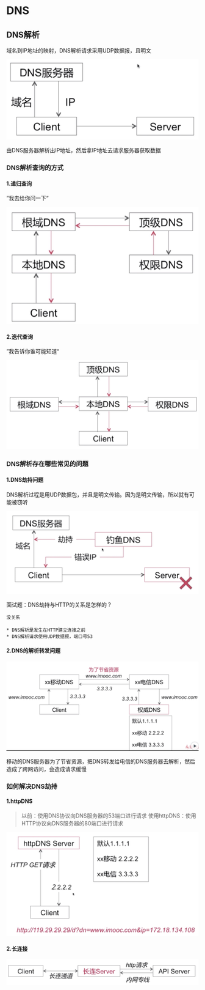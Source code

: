 # DNS

## DNS解析

域名到IP地址的映射，DNS解析请求采用UDP数据报，且明文

![DNS解析](images/8.png)

由DNS服务器解析出IP地址，然后拿IP地址去请求服务器获取数据

### DNS解析查询的方式

#### 1.递归查询

”我去给你问一下“

![递归查询](images/9.png)

#### 2.迭代查询

”我告诉你谁可能知道“

![迭代查询](images/10.png)

### DNS解析存在哪些常见的问题

#### 1.DNS劫持问题

DNS解析过程是用UDP数据包，并且是明文传输。因为是明文传输，所以就有可能被窃听

![DNS劫持](images/11.png)

面试题：DNS劫持与HTTP的关系是怎样的？

    没关系

    * DNS解析是发生在HTTP建立连接之前
    * DNS解析请求使用UDP数据报，端口号53

#### 2.DNS的解析转发问题

![DNS的解析转发](images/12.png)

移动的DNS服务器为了节省资源，把DNS转发给电信的DNS服务器去解析，然后造成了跨网访问，会造成请求缓慢

### 如何解决DNS劫持

#### 1.httpDNS

>以前：使用DNS协议向DNS服务器的53端口进行请求
>使用httpDNS：使用HTTP协议向DNS服务器的80端口进行请求

![DNS的解析转发](images/14.png)

#### 2.长连接

![DNS的解析转发](images/15.png)
